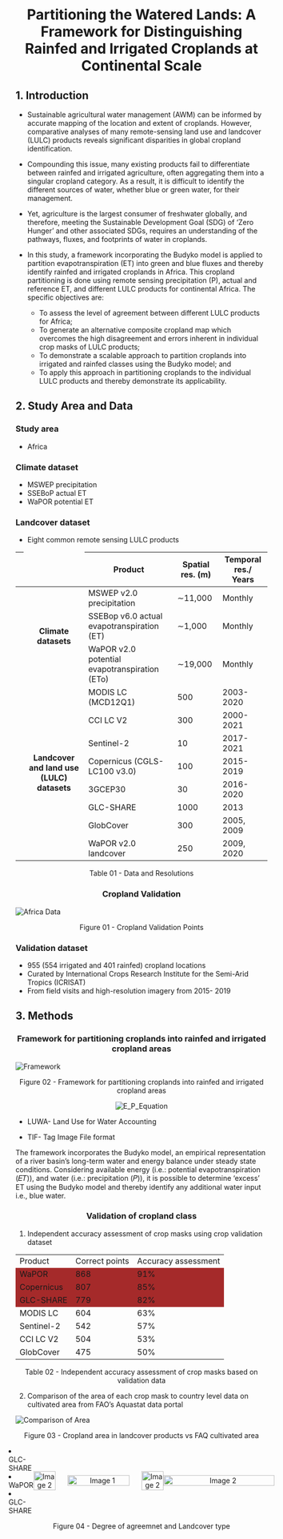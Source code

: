 
<div align="center">
  
# Partitioning the Watered Lands: A Framework for Distinguishing Rainfed and Irrigated Croplands at Continental Scale

</div>


## 1. Introduction

- Sustainable agricultural water management (AWM) can be informed by accurate mapping of the location and extent of croplands. However, comparative analyses of many remote-sensing land use and landcover (LULC) products reveals significant disparities in global cropland identification.

- Compounding this issue, many existing products fail to differentiate between rainfed and irrigated agriculture, often aggregating them into a singular cropland category. As a result, it is difficult to identify the different sources of water, whether blue or green water, for their management. 

- Yet, agriculture is the largest consumer of freshwater globally, and therefore, meeting the Sustainable Development Goal (SDG) of ‘Zero Hunger’ and other associated SDGs, requires an understanding of the pathways, fluxes, and footprints of water in croplands. 

- In this study, a framework incorporating the Budyko model is applied to partition evapotranspiration (ET) into green and blue fluxes and thereby identify rainfed and irrigated croplands in Africa. This cropland partitioning is done using remote sensing precipitation (P), actual and reference ET, and different LULC products for continental Africa. The specific objectives are:

    - To assess the level of agreement between different LULC products for Africa; 
    - To generate an alternative composite cropland map which overcomes the high disagreement and errors inherent in individual crop masks of LULC products;
    - To demonstrate a scalable approach to partition croplands into irrigated and rainfed classes using the Budyko model; and 
    - To apply this approach in partitioning croplands to the individual LULC products and thereby demonstrate its applicability. 
## 2. Study Area and Data

### Study area
- Africa
### Climate dataset
- MSWEP precipitation
- SSEBoP actual ET
- WaPOR potential ET
### Landcover dataset
- Eight common remote sensing LULC products

| <td rowspan="5"></td>              | **Product** | **Spatial res. (m)**     | **Temporal res./ Years**   |
|------------------|-----|--------------|--------------|
| <td rowspan="3" align="center" style="transform: rotate(0deg);">**Climate datasets**</td> | MSWEP v2.0 precipitation  | ∼11,000    | Monthly    |
|                  | SSEBop v6.0 actual evapotranspiration (ET)  | ∼1,000  | Monthly     |
|                  | WaPOR v2.0 potential evapotranspiration (ETo)  | ∼19,000      | Monthly     |
| <td rowspan="8" align="center" style="transform: rotate(0deg);">**Landcover and land use (LULC) datasets**</td> |  MODIS LC (MCD12Q1)  | 500| 2003-2020      |
|                  | CCI LC V2 | 300       | 2000-2021  |
|                  | Sentinel-2  | 10       | 2017-2021       |
|                  | Copernicus (CGLS-LC100 v3.0)  | 100       | 2015-2019       |
|                  | 3GCEP30  | 30      | 2016-2020 |
|                  | GLC-SHARE  | 1000     | 2013    |
|                  | GlobCover  | 300      | 2005, 2009       |
|                  | WaPOR  v2.0  landcover  | 250  | 2009, 2020       |
<p align="center"> Table 01 - Data and Resolutions </p>

<div align="center">

### Cropland Validation

</div >

![Africa Data](/Figures/Data_africa.png)
<p align="center"> Figure 01 - Cropland Validation Points </p>

### Validation dataset
- 955 (554 irrigated and 401 rainfed) cropland locations 
- Curated by International Crops Research Institute for the Semi-Arid Tropics (ICRISAT)
- From field visits and high-resolution imagery from 2015- 2019

## 3. Methods 

<div align="center">

### Framework for partitioning croplands into rainfed and irrigated cropland areas

</div >

![Framework](/Figures/Framework.png)
<p align="center"> Figure 02 - Framework for partitioning croplands into rainfed and irrigated cropland areas </p>

<div align="center">

![E_P_Equation](/Figures/E_P_Equation.png)
</div >

- <p > LUWA- Land Use for Water Accounting </P>
- <p>TIF- Tag Image File format</P>

<p>The framework incorporates the Budyko model, an empirical representation of a river basin’s long-term water and energy balance under steady state conditions. Considering available energy  (i.e.: potential evapotranspiration (𝐸𝑇)),  and water (i.e.: precipitation (𝑃)), it is possible to determine ‘excess’ ET using the Budyko model and thereby identify any additional water input i.e., blue water.
</P>
<div align="center">

### Validation of cropland class

</div>

1. Independent accuracy assessment of crop masks using  crop validation dataset


<table align = "center">
  <tr>
    <td>Product</td>
    <td>Correct points</td>
    <td>Accuracy assessment</td>
  </tr>
  <tr style="background-color: brown;">
    <td>WaPOR</td>
    <td>868</td>
    <td>91%</td>
  </tr>
  <tr style="background-color: brown;">
    <td>Copernicus</td>
    <td>807</td>
    <td>85%</td>
  </tr>
  <tr style="background-color: brown;">
    <td>GLC-SHARE</td>
    <td>779</td>
    <td>82%</td>
  </tr>
  <tr>
    <td>MODIS LC</td>
    <td>604</td>
    <td>63%</td>
  </tr>
  <tr>
    <td>Sentinel-2</td>
    <td>542</td>
    <td>57%</td>
  </tr>
  <tr>
    <td>CCI LC V2</td>
    <td>504</td>
    <td>53%</td>
  </tr>
  <tr>
    <td>GlobCover</td>
    <td>475</td>
    <td>50%</td>
  </tr>
</table>
<p align="center">Table 02 - Independent accuracy assessment of crop masks based on validation data </p>

2. Comparison of the area of each crop mask to country level data on cultivated area from FAO’s Aquastat data portal

![Comparison of Area](/Figures/Comparison_of_areas_.png)
<p align="center"> Figure 03 - Cropland area in landcover products vs FAQ cultivated area </p>

<div style="text-align: center;">
  <div style="display: flex; align-items: center; justify-content: center;">
    <div>
      <li align="left">GLC-SHARE</li>
      <li align="left">WaPOR</li>
      <li align="left">GLC-SHARE</li>
    </div>
    <div style="flex: 0 0 5%;">
      <img src="https://i.imgur.com/gDjux9b.png" alt="Image 2" style="width: 100%;" /> 
    </div>
    <div style="flex: 0 0 34%;">
      <img src="https://i.imgur.com/aKmkGxY.png" alt="Image 1" style="width: 85%;" />
    </div>
    <div style="flex: 0 0 3%;">
      <img src="https://i.imgur.com/BrcvixN.png" alt="Image 2" style="width: 100%;" /> 
    </div>
    <div style="flex: 0 0 44%;">
      <img src="https://i.imgur.com/8UKjZmv.png" alt="Image 2" style="width: 100%;" /> 
    </div>
  </div>
</div>
<p align="center"> Figure 04 - Degree of agreemnet and  Landcover type </p>




















